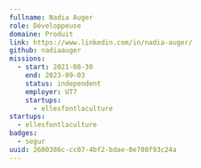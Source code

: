 ```yaml
---
fullname: Nadia Auger
role: Développeuse
domaine: Produit
link: https://www.linkedin.com/in/nadia-auger/
github: nadiaauger
missions:
  - start: 2021-08-30
    end: 2023-09-03
    status: independent
    employer: UT7
    startups:
      - ellesfontlaculture
startups:
  - ellesfontlaculture
badges:
  - segur
uuid: 2600386c-cc07-4bf2-bdae-0e708f93c24a
---
```

